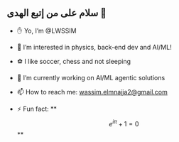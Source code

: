 ##                       سلام على من إتبع الهدى 👋
- ✋ Yo, I’m @LWSSIM

- 👀 I’m interested in physics, back-end dev and AI/ML!

- ⚽ I like soccer, chess and not sleeping

- 🔭 I’m currently working on AI/ML agentic solutions

- 📫 How to reach me: wassim.elmnajja2@gmail.com

- ⚡ Fun fact: ** $$e^{i\pi} + 1 = 0$$ **

